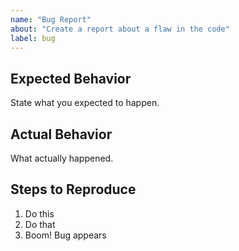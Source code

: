 ```yaml
---
name: "Bug Report"
about: "Create a report about a flaw in the code"
label: bug
---
```


<!--
SPDX-FileCopyrightText: 2024 Jason Pena <jasonpena@awkless.com>
SPDX-License-Identifier: CC-BY-SA-4.0
-->

## Expected Behavior

State what you expected to happen.

## Actual Behavior

What actually happened.

## Steps to Reproduce

1. Do this
2. Do that
3. Boom! Bug appears
